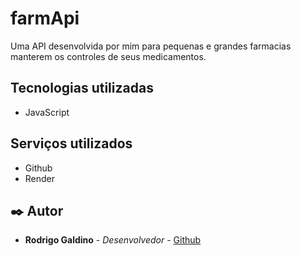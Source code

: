 # farmApi
Uma API desenvolvida por mim para pequenas e grandes farmacias manterem os controles de seus medicamentos.

## Tecnologias utilizadas

* JavaScript


## Serviços utilizados

* Github
* Render



## ✒️ Autor

* **Rodrigo Galdino** - *Desenvolvedor* - [Github](https://github.com/Rodrigohdkr)

